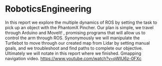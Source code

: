 # RoboticsEngineering
In this report we explore the multiple dynamics of ROS by setting the task to pick up an object with the PhantomX Pincher.  Our plan is simple, we travel through Arduino and MoveIt! , promising programs that will allow us to control the arm through ROS.  Synonymously we will manipulate the Turtlebot to move through our created map from Lidar by setting manual goals, and we troubleshoot and find paths to complete our objective.  Ultimately we will notate in this report where we finished.
Gmapping navigation video.
https://www.youtube.com/watch?v=pWIU6z-0FXc
